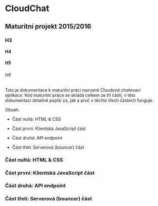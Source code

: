 # CloudChat
## Maturitní projekt 2015/2016
### H3
#### H4
##### H5
###### H6

Toto je dokumentace k maturitní práci nazvané *Cloudová chatovací aplikace*.
Kód maturitní práce se skládá celkem ze tří částí, v této dokumentaci detailně popíši co, jak a proč v těchto třech částech funguje.

Obsah:
* Část nultá: HTML & CSS

* Část první: Klientská JavaScript část
* Část druhá: API endpoint
* Část třetí: Serverová (bouncer) část


### Část nultá: HTML & CSS
### Část první: Klientská JavaScript část
### Část druhá: API endpoint
### Část třetí: Serverová (bouncer) část


